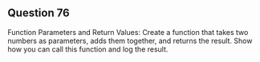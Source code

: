 ## Question 76
Function Parameters and Return Values: Create a function that takes two numbers as parameters, adds them together, and returns the result. Show how you can call this function and log the result.